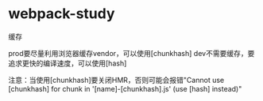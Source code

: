 # webpack-study

缓存

prod要尽量利用浏览器缓存vendor，可以使用[chunkhash]
dev不需要缓存，要追求更快的编译速度，可以使用[hash]

注意：当使用[chunkhash]要关闭HMR，否则可能会报错"Cannot use [chunkhash] for chunk in '[name]-[chunkhash].js' (use [hash] instead)"